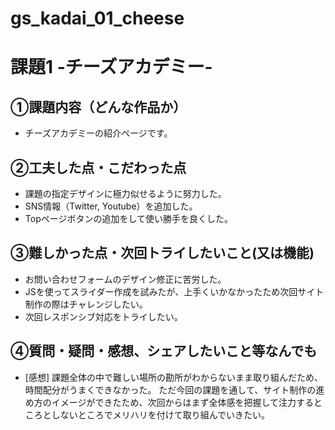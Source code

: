 # gs_kadai_01_cheese

# 課題1 -チーズアカデミー-

## ①課題内容（どんな作品か）
- チーズアカデミーの紹介ページです。

## ②工夫した点・こだわった点
- 課題の指定デザインに極力似せるように努力した。
- SNS情報（Twitter, Youtube）を追加した。
- Topページボタンの追加をして使い勝手を良くした。

## ③難しかった点・次回トライしたいこと(又は機能)
- お問い合わせフォームのデザイン修正に苦労した。
- JSを使ってスライダー作成を試みたが、上手くいかなかったため次回サイト制作の際はチャレンジしたい。
- 次回レスポンシブ対応をトライしたい。

## ④質問・疑問・感想、シェアしたいこと等なんでも
- [感想] 課題全体の中で難しい場所の勘所がわからないまま取り組んだため、時間配分がうまくできなかった。
        ただ今回の課題を通して、サイト制作の進め方のイメージができたため、次回からはまず全体感を把握して注力するところとしないところでメリハリを付けて取り組んでいきたい。
